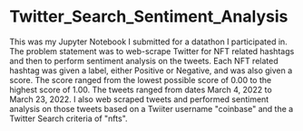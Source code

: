 # Twitter_Search_Sentiment_Analysis

This was my Jupyter Notebook I submitted for a datathon I participated in. The problem statement was to web-scrape Twitter for NFT related hashtags and then to perform sentiment analysis on the tweets. Each NFT related hashtag was given a label, either Positive or Negative, and was also given a score. The score ranged from the lowest possible score of 0.00 to the highest score of 1.00. The tweets ranged from dates March 4, 2022 to March 23, 2022. I also web scraped tweets and performed sentiment analysis on those tweets based on a Twiiter username "coinbase" and the a Twitter Search criteria of "nfts".
